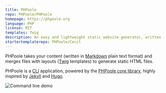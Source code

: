 ```yaml
---
title: PHPoole
repo: PHPoole/PHPoole
homepage: https://phpoole.org
language: PHP
license: MIT
templates: Twig
description: An easy and lightweight static website generator, written in PHP.
startertemplaterepo: PHPoole/Cecil
---
```


PHPoole takes your content (written in [Markdown](http://daringfireball.net/projects/markdown/) plain text format) and merges files with layouts ([Twig](http://twig.sensiolabs.org/) templates) to generate static HTML files.

PHPoole is a [CLI](https://en.wikipedia.org/wiki/Command-line_interface) application, powered by the [PHPoole core library](https://github.com/PHPoole/PHPoole-library), highly inspired by [Jekyll](http://jekyllrb.com/) and [Hugo](http://gohugo.io/).

![Command line demo](https://raw.githubusercontent.com/PHPoole/PHPoole/master/docs/phpoole.gif)

